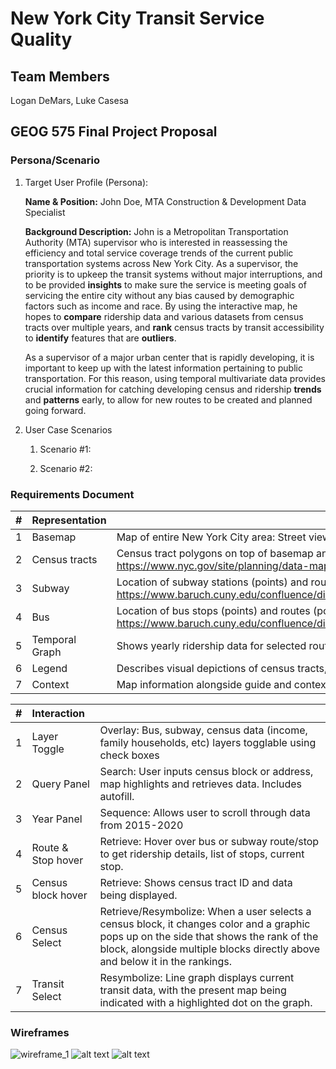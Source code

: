 # New York City Transit Service Quality

## Team Members
Logan DeMars, Luke Casesa

## GEOG 575 Final Project Proposal
### Persona/Scenario
1. Target User Profile (Persona):

    **Name & Position:** John Doe,  MTA Construction & Development Data Specialist

    **Background Description:** John is a Metropolitan Transportation Authority (MTA) supervisor who is interested in reassessing the efficiency and total service coverage trends of the current public transportation systems across New York City. As a supervisor, the priority is to upkeep the transit systems without major interruptions, and to be provided **insights** to make sure the service is meeting goals of servicing the entire city without any bias caused by demographic factors such as income and race. By using the interactive map, he hopes to **compare** ridership data and various datasets from census tracts over multiple years, and **rank** census tracts by transit accessibility to **identify** features that are **outliers**. 

	As a supervisor of a major urban center that is rapidly developing, it is important to keep up with the latest information pertaining to public transportation. For this reason, using temporal multivariate data provides crucial information for catching developing census and ridership **trends** and **patterns** early, to allow for new routes to be created and planned going forward. 

2. User Case Scenarios
    1. Scenario #1:


    2. Scenario #2:


### Requirements Document    

| # |   Representation            |                                                                                                                                                              |
| :------------- | :------------ | :----------------------------------------------------------------------------------------------------------------------------------------------------------- |
| 1              | Basemap       | Map of entire New York City area: Street view                                                                                                                |
| 2              | Census tracts | Census tract polygons on top of basemap and below subway/bus data https://www.nyc.gov/site/planning/data-maps/open-data/census-download-metadata.page        |
| 3              | Subway        | Location of subway stations (points) and routes (polylines) https://www.baruch.cuny.edu/confluence/display/geoportal/NYC+Mass+Transit+Spatial+Layers+Archive |
| 4              | Bus           | Location of bus stops (points) and routes (polylines) https://www.baruch.cuny.edu/confluence/display/geoportal/NYC+Mass+Transit+Spatial+Layers+Archive       |
| 5              | Temporal Graph  | Shows yearly ridership data for selected route/station, line graph.                                                                                          |
| 6              | Legend        | Describes visual depictions of census tracts, routes, and stops                                                                                              |
| 7              | Context       | Map information alongside guide and context for users                                                                                                        |

| # |    Interaction                |                                                                                                                                                                                                                       |
| :---------- | :----------------- | :-------------------------------------------------------------------------------------------------------------------------------------------------------------------------------------------------------------------- |
| 1           | Layer Toggle       | Overlay: Bus, subway, census data (income, family households, etc) layers togglable using check boxes                                                                                                                 |
| 2           | Query Panel        | Search: User inputs census block or address, map highlights and retrieves data. Includes autofill.                                                                                                                    |
| 3           | Year Panel         | Sequence: Allows user to scroll through data from 2015-2020                                                                                                                                                           |
| 4           | Route & Stop hover | Retrieve: Hover over bus or subway route/stop to get ridership details, list of stops, current stop.                                                                                                                  |
| 5           | Census block hover | Retrieve: Shows census tract ID and data being displayed.                                                                                                                                                             |
| 6           | Census Select      | Retrieve/Resymbolize: When a user selects a census block, it changes color and a graphic pops up on the side that shows the rank of the block, alongside multiple blocks directly above and below it in the rankings. |
| 7           | Transit Select     | Resymbolize: Line graph displays current transit data, with the present map being indicated with a highlighted dot on the graph.                                                                                      |


    
### Wireframes

![wireframe_1](https://user-images.githubusercontent.com/99845984/231393174-3420a1e5-fa88-4ce4-9729-140979cdd671.jpg)
![alt text](https://github.com/ldemars/webmapping_final_group-main/tree/main/img/wireframe_2.jpg?raw=true)
![alt text](https://github.com/ldemars/webmapping_final_group-main/tree/main/img/wireframe_3.jpg?raw=true)


